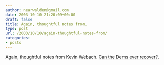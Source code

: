 ```yaml
---
author: nearwalden@gmail.com
date: 2003-10-10 21:20:09+00:00
draft: false
title: Again, thoughtful notes from…
type: post
url: /2003/10/10/again-thoughtful-notes-from/
categories:
- posts
---
```


Again, thoughtful notes from Kevin Webach.  [Can the Dems ever recover?](//werbach.com/blog/2003/10/08.html#a1226").



